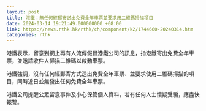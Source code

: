 ```yaml
---
layout: post
title: 港鐵：無任何經郵寄送出免費全年車票並要求用二維碼掃描項目
date: 2024-03-14 19:21:49.000000000 +08:00
link: https://news.rthk.hk/rthk/ch/component/k2/1744660-20240314.htm
categories: rthk
---
```


港鐵表示，留意到網上再有人流傳假冒港鐵公司的訊息，指港鐵寄出免費全年車票，並邀請收件人掃描二維碼以啟動車票。

港鐵強調，沒有任何經郵寄方式送出免費全年車票、並要求使用二維碼掃描的項目，同時近日並無發出任何免費全年車票。

港鐵公司提醒公眾留意事件及小心保管個人資料，若有任何人士懷疑受騙，應盡快報警。
